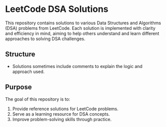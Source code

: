 # LeetCode DSA Solutions

This repository contains solutions to various Data Structures and Algorithms (DSA) problems from LeetCode. Each solution is implemented with clarity and efficiency in mind, aiming to help others understand and learn different approaches to solving DSA challenges.

## Structure

<!-- - Each problem is organized by its category (e.g., Arrays, Strings, Trees, etc.). -->
- Solutions sometimes include comments to explain the logic and approach used.

## Purpose

The goal of this repository is to:

1. Provide reference solutions for LeetCode problems.
2. Serve as a learning resource for DSA concepts.
3. Improve problem-solving skills through practice.

<!-- Feel free to explore, learn, and contribute! -->